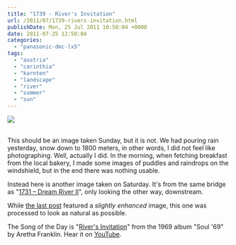 ```yaml
---
title: "1739 - River's Invitation"
url: /2011/07/1739-rivers-invitation.html
publishDate: Mon, 25 Jul 2011 10:58:04 +0000
date: 2011-07-25 12:58:04
categories: 
  - "panasonic-dmc-lx5"
tags: 
  - "austria"
  - "carinthia"
  - "karnten"
  - "landscape"
  - "river"
  - "summer"
  - "sun"
---
```

<div class="container">
<div class="center"><a target="_blank" href="https://d25zfm9zpd7gm5.cloudfront.net/1200x1200/2011/20110723_175752_ps.jpg"><img src="https://d25zfm9zpd7gm5.cloudfront.net/0600x0600/2011/20110723_175752_ps.jpg" /></a></div>
</div>
<br />

This should be an image taken Sunday, but it is not. We had pouring rain yesterday, snow down to 1800 meters, in other words, I did not feel like photographing. Well, actually I did. In the morning, when fetching breakfast from the local bakery, I made some images of puddles and raindrops on the windshield, but in the end there was nothing usable.

 Instead here is another image taken on Saturday. It's from the same bridge as "<a href="/2011/07/1731-dream-river-ii.html" target="_blank">1731 – Dream River II</a>", only looking the other way, downstream.

While <a href="/2011/07/1738-walking-along-with-you.html" target="_blank">the last post</a> featured a <em>slightly enhanced</em> image, this one was processed to look as natural as possible.

The Song of the Day is "<a href="http://www.lyricsmode.com/lyrics/j/joe_cocker/rivers_invitation.html" target="_blank">River's Invitation</a>" from the 1969 album "Soul '69" by Aretha Franklin. Hear it on <a href="http://www.youtube.com/watch?v=qCUhg302Btc" target="_blank">YouTube</a>.
